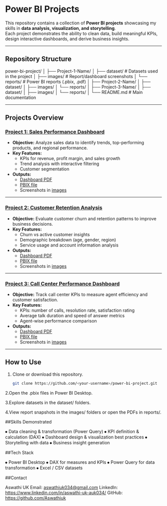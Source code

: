 # Power BI Projects

This repository contains a collection of **Power BI projects** showcasing my skills in **data analysis, visualization, and storytelling**.  
Each project demonstrates the ability to clean data, build meaningful KPIs, design interactive dashboards, and derive business insights.

---

##  Repository Structure
power-bi-project/
│
├── Project-1-Name/
│ ├── dataset/ # Datasets used in the project
│ ├── images/ # Report/dashboard screenshots
│ └── reports/ # Power BI reports (.pbix, .pdf)
│
├── Project-2-Name/
│ ├── dataset/
│ ├── images/
│ └── reports/
│
├── Project-3-Name/
│ ├── dataset/
│ ├── images/
│ └── reports/
│
└── README.md # Main documentation


---

## Projects Overview

###  [Project 1: Sales Performance Dashboard](./Project-1-Name)
- **Objective:** Analyze sales data to identify trends, top-performing products, and regional performance.  
- **Key Features:**
  - KPIs for revenue, profit margin, and sales growth  
  - Trend analysis with interactive filtering  
  - Customer segmentation  
- **Outputs:**  
  - [Dashboard PDF](./Project-1-Name/reports/sales_dashboard.pdf)  
  - [PBIX file](./Project-1-Name/reports/sales_dashboard.pbix)  
  - Screenshots in [images](./Project-1-Name/images)  

---

###  [Project 2: Customer Retention Analysis](./Project-2-Name)
- **Objective:** Evaluate customer churn and retention patterns to improve business decisions.  
- **Key Features:**
  - Churn vs active customer insights  
  - Demographic breakdown (age, gender, region)  
  - Service usage and account information analysis  
- **Outputs:**  
  - [Dashboard PDF](./Project-2-Name/reports/customer_retention.pdf)  
  - [PBIX file](./Project-2-Name/reports/customer_retention.pbix)  
  - Screenshots in [images](./Project-2-Name/images)  

---

###  [Project 3: Call Center Performance Dashboard](./Project-3-Name)
- **Objective:** Track call center KPIs to measure agent efficiency and customer satisfaction.  
- **Key Features:**
  - KPIs: number of calls, resolution rate, satisfaction rating  
  - Average talk duration and speed of answer metrics  
  - Agent-wise performance comparison  
- **Outputs:**  
  - [Dashboard PDF](./Project-3-Name/reports/callcenter_dashboard.pdf)  
  - [PBIX file](./Project-3-Name/reports/callcenter_dashboard.pbix)  
  - Screenshots in [images](./Project-3-Name/images)  

---

##  How to Use
1. Clone or download this repository.  
   ```bash
   git clone https://github.com/<your-username>/power-bi-project.git

2.Open the .pbix files in Power BI Desktop.

3.Explore datasets in the dataset/ folders.

4.View report snapshots in the images/ folders or open the PDFs in reports/.


##Skills Demonstrated

⦁	Data cleaning & transformation (Power Query)
⦁	KPI definition & calculation (DAX)
⦁	Dashboard design & visualization best practices
⦁	Storytelling with data
⦁	Business insight generation

##Tech Stack

⦁	Power BI Desktop
⦁	DAX for measures and KPIs
⦁	Power Query for data transformation
⦁	Excel / CSV datasets

##Contact

Aswathi UK
Email: aswathiuk034@gmail.com
LinkedIn: https://www.linkedin.com/in/aswathi-uk-auk034/
GitHub: https://github.com/Aswathiuk
